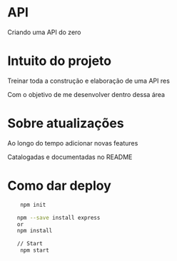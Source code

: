 # API

Criando uma API do zero

# Intuito do projeto

Treinar toda a construção e elaboração de uma API res

Com o objetivo de me desenvolver dentro dessa área

# Sobre atualizações

Ao longo do tempo adicionar novas features

Catalogadas e documentadas no README

# Como dar deploy

```bash
    npm init
```

```bash
   npm --save install express
   or
   npm install
```

```bash
   // Start
    npm start
```
